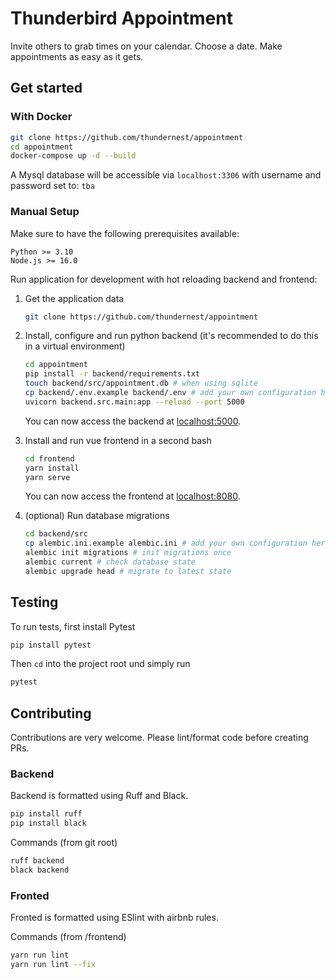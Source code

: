 # Thunderbird Appointment

Invite others to grab times on your calendar. Choose a date. Make appointments as easy as it gets.

## Get started

### With Docker

```bash
git clone https://github.com/thundernest/appointment
cd appointment
docker-compose up -d --build
```

A Mysql database will be accessible via `localhost:3306` with username and password set to: `tba`

### Manual Setup

Make sure to have the following prerequisites available:

```plain
Python >= 3.10
Node.js >= 16.0
```

Run application for development with hot reloading backend and frontend:

1. Get the application data

    ```bash
    git clone https://github.com/thundernest/appointment
    ```

2. Install, configure and run python backend (it's recommended to do this in a virtual environment)

    ```bash
    cd appointment
    pip install -r backend/requirements.txt
    touch backend/src/appointment.db # when using sqlite
    cp backend/.env.example backend/.env # add your own configuration here
    uvicorn backend.src.main:app --reload --port 5000
    ```

    You can now access the backend at [localhost:5000](http://localhost:5000).

3. Install and run vue frontend in a second bash

    ```bash
    cd frontend
    yarn install
    yarn serve
    ```

    You can now access the frontend at [localhost:8080](http://localhost:8080).

4. (optional) Run database migrations

    ```bash
    cd backend/src
    cp alembic.ini.example alembic.ini # add your own configuration here
    alembic init migrations # init migrations once
    alembic current # check database state
    alembic upgrade head # migrate to latest state
    ```

## Testing

To run tests, first install Pytest

```bash
pip install pytest
```

Then `cd` into the project root und simply run

```bash
pytest
```

## Contributing

Contributions are very welcome. Please lint/format code before creating PRs.

### Backend

Backend is formatted using Ruff and Black.

```bash
pip install ruff
pip install black
```

Commands (from git root)

```bash
ruff backend
black backend
```

### Fronted

Fronted is formatted using ESlint with airbnb rules.

Commands (from /frontend)

```bash
yarn run lint
yarn run lint --fix
```
